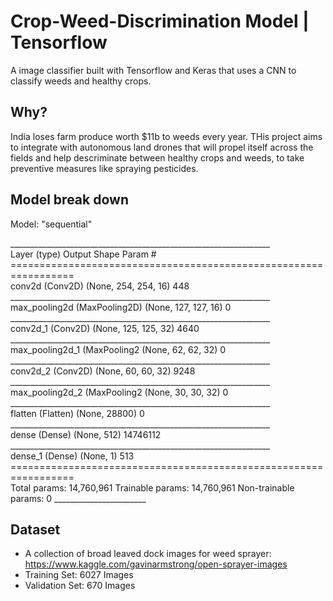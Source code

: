 # Crop-Weed-Discrimination Model | Tensorflow
A image classifier built with Tensorflow and Keras that uses a CNN to classify weeds and healthy crops.

## Why? 
India loses farm produce worth $11b to weeds every year. THis project aims to integrate with autonomous land drones that will propel itself across the fields and help descriminate between healthy crops and weeds, to take preventive measures like spraying pesticides.

## Model break down
Model: "sequential"
<div>
_________________________________________________________________<br>
Layer (type)                 Output Shape              Param #   <br>
=================================================================<br>
conv2d (Conv2D)              (None, 254, 254, 16)      448       <br>
_________________________________________________________________<br>
max_pooling2d (MaxPooling2D) (None, 127, 127, 16)      0         <br>
_________________________________________________________________<br>
conv2d_1 (Conv2D)            (None, 125, 125, 32)      4640      <br>
_________________________________________________________________<br>
max_pooling2d_1 (MaxPooling2 (None, 62, 62, 32)        0         <br>
_________________________________________________________________<br>
conv2d_2 (Conv2D)            (None, 60, 60, 32)        9248      <br>
_________________________________________________________________<br>
max_pooling2d_2 (MaxPooling2 (None, 30, 30, 32)        0         <br>
_________________________________________________________________<br>
flatten (Flatten)            (None, 28800)             0         <br>
_________________________________________________________________<br>
dense (Dense)                (None, 512)               14746112  <br>
_________________________________________________________________<br>
dense_1 (Dense)              (None, 1)                 513       <br>
=================================================================<br>
Total params: 14,760,961
Trainable params: 14,760,961
Non-trainable params: 0
_______________________
</div>


## Dataset 
- A collection of broad leaved dock images for weed sprayer: https://www.kaggle.com/gavinarmstrong/open-sprayer-images
- Training Set: 6027 Images
- Validation Set: 670 Images
